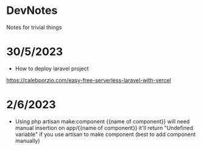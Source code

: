# DevNotes
Notes for trivial things

# 30/5/2023
- How to deploy laravel project

https://calebporzio.com/easy-free-serverless-laravel-with-vercel

# 2/6/2023
- Using php artisan make:component {{name of component}} will need manual insertion on app/{{name of component}}
it'll return "Undefined variable" if you use artisan to make component (best to add component manually)
